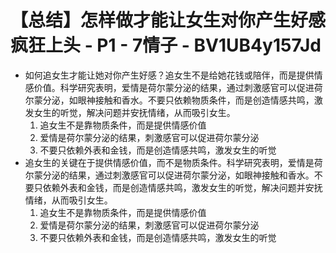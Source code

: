 # 【总结】怎样做才能让女生对你产生好感疯狂上头 - P1 - 7情子 - BV1UB4y157Jd

-   如何追女生才能让她对你产生好感？追女生不是给她花钱或陪伴，而是提供情感价值。科学研究表明，爱情是荷尔蒙分泌的结果，通过刺激感官可以促进荷尔蒙分泌，如眼神接触和香水。不要只依赖物质条件，而是创造情感共鸣，激发女生的听觉，解决问题并安抚情绪，从而吸引女生。
    1.  追女生不是靠物质条件，而是提供情感价值
    2.  爱情是荷尔蒙分泌的结果，刺激感官可以促进荷尔蒙分泌
    3.  不要只依赖外表和金钱，而是创造情感共鸣，激发女生的听觉
-   追女生的关键在于提供情感价值，而不是物质条件。科学研究表明，爱情是荷尔蒙分泌的结果，通过刺激感官可以促进荷尔蒙分泌，如眼神接触和香水。不要只依赖外表和金钱，而是创造情感共鸣，激发女生的听觉，解决问题并安抚情绪，从而吸引女生。
    1.  追女生不是靠物质条件，而是提供情感价值
    2.  爱情是荷尔蒙分泌的结果，刺激感官可以促进荷尔蒙分泌
    3.  不要只依赖外表和金钱，而是创造情感共鸣，激发女生的听觉